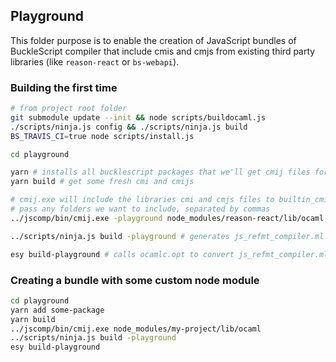 ## Playground

This folder purpose is to enable the creation of JavaScript bundles of BuckleScript compiler that include cmis and cmjs
from existing third party libraries (like `reason-react` or `bs-webapi`).

### Building the first time

```sh
# from project root folder
git submodule update --init && node scripts/buildocaml.js
./scripts/ninja.js config && ./scripts/ninja.js build
BS_TRAVIS_CI=true node scripts/install.js

cd playground

yarn # installs all bucklescript packages that we'll get cmij files for
yarn build # get some fresh cmi and cmijs

# cmij.exe will include the libraries cmi and cmjs files to builtin_cmi_datasets and builtin_cmj_datasets
# pass any folders we want to include, separated by commas
../jscomp/bin/cmij.exe -playground node_modules/reason-react/lib/ocaml,node_modules/bs-webapi/lib/ocaml

../scripts/ninja.js build -playground # generates js_refmt_compiler.ml with everything in it

esy build-playground # calls ocamlc.opt to convert js_refmt_compiler.ml to bytecode, then js_of_ocaml to convert bytecode to exports.js
```

### Creating a bundle with some custom node module

```sh
cd playground
yarn add some-package
yarn build
../jscomp/bin/cmij.exe node_modules/my-project/lib/ocaml
../scripts/ninja.js build -playground
esy build-playground
```

